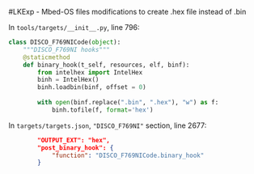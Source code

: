 #LKExp - Mbed-OS files modifications to create .hex file instead of .bin

In `tools/targets/__init__.py`, line 796:

``` python
class DISCO_F769NICode(object):
	"""DISCO_F769NI hooks"""
	@staticmethod
	def binary_hook(t_self, resources, elf, binf):
		from intelhex import IntelHex
		binh = IntelHex()
		binh.loadbin(binf, offset = 0)
		
		with open(binf.replace(".bin", ".hex"), "w") as f:
			binh.tofile(f, format='hex')
```

In `targets/targets.json`, `"DISCO_F769NI"` section, line 2677:

``` json
        "OUTPUT_EXT": "hex",
        "post_binary_hook": {
        	"function": "DISCO_F769NICode.binary_hook"
        }
```